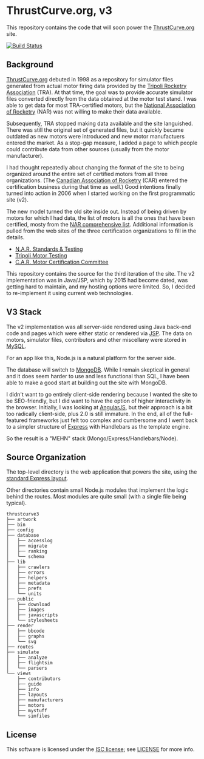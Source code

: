 # ThrustCurve.org, v3

This repository contains the code that will soon power the [ThrustCurve.org](http://thrustcurve.org/) site.

[![Build Status](https://travis-ci.org/JohnCoker/thrustcurve3.svg?branch=master)](https://travis-ci.org/JohnCoker/thrustcurve3)

## Background

[ThrustCurve.org](http://thrustcurve.org/)
debuted in 1998 as a repository for simulator files generated from
actual motor firing data provided by the
[Tripoli Rocketry Association](http://www.tripoli.org) (TRA).
At that time, the goal was to provide accurate simulator files converted directly
from the data obtained at the motor test stand.
I was able to get data for most TRA-certified motors,
but the [National Association of Rocketry](http://www.nar.org) (NAR)
was not willing to make their data available.

Subsequently, TRA stopped making data available and the site languished.
There was still the original set of generated files, but it quickly became outdated
as new motors were introduced and new motor manufactuers entered the market.
As a stop-gap measure, I added a page to which people could contribute data
from other sources (usually from the motor manufacturer).

I had thought repeatedly about changing the format of the site to being
organized around the entire set of certified motors from all three organizations.
(The
[Canadian Association of Rocketry](http://www.canadianrocketry.org)
(CAR) entered the certification business during that time as well.)
Good intentions finally turned into action in 2006 when I started working on
the first programmatic site (v2).

The new model turned the old site inside out.
Instead of being driven by motors for which I had data, the list of motors is all the ones
that have been certified,
mosty from the [NAR comprehensive list](http://nar.org/SandT/pdf/CombinedList.pdf).
Additional information is pulled from the web sites of the three certification
organizations to fill in the details.

 * [N.A.R. Standards & Testing](http://www.nar.org/standards-and-testing-committee/)
 * [Tripoli Motor Testing](http://www.tripoli.org/)
 * [C.A.R. Motor Certification Committee](http://www.canadianrocketry.org/mcc_about.php)

This repository contains the source for the third iteration of the site.
The v2 implementation was in Java/JSP, which by 2015 had become dated, was getting hard
to maintain, and my hosting options were limited.
So, I decided to re-implement it using current web technologies.

## V3 Stack

The v2 implementation was all server-side rendered using Java back-end code and pages which
were either static or rendered via [JSP](https://en.wikipedia.org/wiki/JavaServer_Pages).
The data on motors, simulator files, contributors and other miscellany were stored in
[MySQL](http://dev.mysql.com/).

For an app like this, Node.js is a natural platform for the server side.

The database will switch to [MongoDB](https://www.mongodb.com/).
While I remain skeptical in general and it does seem harder to use and less functional than SQL,
I have been able to make a good start at building out the site with MongoDB.

I didn't want to go entirely client-side rendering because I wanted the site to be SEO-friendly,
but I did want to have the option of higher interactivity in the browser.
Initially, I was looking at [AngularJS](https://angularjs.org/), but their approach is a bit too
radically client-side, plus 2.0 is still immature.
In the end, all of the full-featured frameworks just felt too complex and cumbersome and I
went back to a simpler structure of [Express](http://expressjs.com/) with
Handlebars as the template engine.

So the result is a "MEHN" stack (Mongo/Express/Handlebars/Node).


## Source Organization

The top-level directory is the web application that powers the site, using the
[standard Express layout](http://expressjs.com/en/starter/generator.html).

Other directories contain small Node.js modules that implement the logic behind the routes.
Most modules are quite small (with a single file being typical).

```
thrustcurve3
├── artwork
├── bin
├── config
├── database
│   ├── accesslog
│   ├── migrate
│   ├── ranking
│   └── schema
├── lib
│   ├── crawlers
│   ├── errors
│   ├── helpers
│   ├── metadata
│   ├── prefs
│   └── units
├── public
│   ├── download
│   ├── images
│   ├── javascripts
│   └── stylesheets
├── render
│   ├── bbcode
│   ├── graphs
│   └── svg
├── routes
├── simulate
│   ├── analyze
│   ├── flightsim
│   └── parsers
└── views
    ├── contributors
    ├── guide
    ├── info
    ├── layouts
    ├── manufacturers
    ├── motors
    ├── mystuff
    └── simfiles
```


## License

This software is licensed under the [ISC license](https://opensource.org/licenses/ISC); see [LICENSE](LICENSE) for more info.
